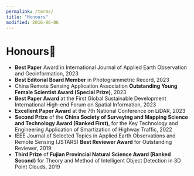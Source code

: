 ```yaml
---
permalink: /terms/
title: "Honours"
modified: 2016-06-06
---
```


Honours🎁
======
* **Best Paper** Award in International Journal of Applied Earth Observation and Geoinformation, 2023
* **Best Editorial Board Member** in Photogrammetric Record, 2023
* China Remote Sensing Application Association **Outstanding Young Female Scientist Award (Special Prize)**, 2023
* **Best Paper Award** at the First Global Sustainable Development International High-end Forum on Spatial Information, 2023
* **Excellent Paper Award** at the 7th National Conference on LiDAR, 2023
* **Second Prize** of the **China Society of Surveying and Mapping Science and Technology Award (Ranked First)**, for the Key Technology and Engineering Application of Smartization of Highway Traffic, 2022
* IEEE Journal of Selected Topics in Applied Earth Observations and Remote Sensing (JSTARS) **Best Reviewer Award** for Outstanding Reviewer, 2019
* **Third Prize** of **Fujian Provincial Natural Science Award (Ranked Second)** for Theory and Method of Intelligent Object Detection in 3D Point Clouds, 2019
